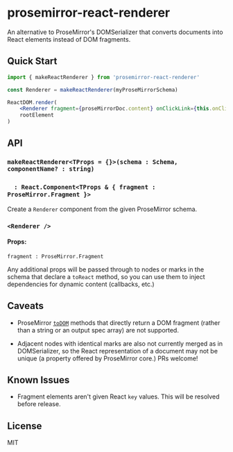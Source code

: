 # prosemirror-react-renderer

An alternative to ProseMirror's DOMSerializer that converts documents into React
elements instead of DOM fragments.


## Quick Start

```jsx
import { makeReactRenderer } from 'prosemirror-react-renderer'

const Renderer = makeReactRenderer(myProseMirrorSchema)

ReactDOM.render(
    <Renderer fragment={proseMirrorDoc.content} onClickLink={this.onClickLink} extraProp='foo' />,
    rootElement
)
```


## API


### `makeReactRenderer<TProps = {}>(schema : Schema, componentName? : string)`<br>
### &nbsp;&nbsp;&nbsp;&nbsp;`: React.Component<TProps & { fragment : ProseMirror.Fragment }>`

Create a `Renderer` component from the given ProseMirror schema.


### `<Renderer />`

#### Props:

`fragment : ProseMirror.Fragment`

Any additional props will be passed through to nodes or marks in the schema that
declare a `toReact` method, so you can use them to inject dependencies for
dynamic content (callbacks, etc.)


## Caveats

- ProseMirror [`toDOM`](https://prosemirror.net/docs/ref/#model.NodeSpec.toDOM)
  methods that directly return a DOM fragment (rather than a string or an output
  spec array) are not supported.

- Adjacent nodes with identical marks are also not currently merged as in DOMSerializer,
  so the React representation of a document may not be unique (a property offered by ProseMirror
  core.) PRs welcome!


## Known Issues

- Fragment elements aren't given React `key` values. This will be resolved before release.


## License

MIT
